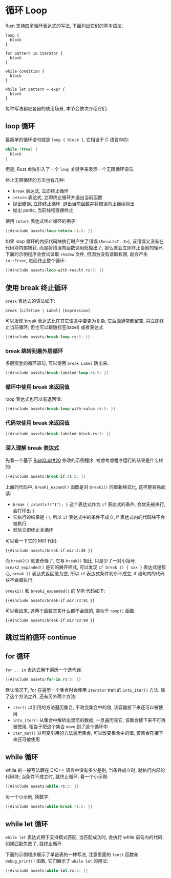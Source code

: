 # 循环 Loop

Rust 支持四多循环表达式的写法, 下面列出它们的基本语法:

```rust, ignore
loop {
  block
}

for pattern in iterator {
  block
}

while condition {
  block
}

while let pattern = expr {
  block
}
```

每种写法都应各自的使用场景, 本节会依次介绍它们.

## loop 循环

最简单的循环语句就是 `loop { block }`, 它相当于 C 语言中的:

```c
while (true) {
  block
}
```

但是, Rust 单独引入了一个 `loop` 关键字来表示一个无限循环语句.

终止无限循环的方法也有几种:

- `break` 表达式, 立即终止循环
- `return` 表达式, 立即终止循环并退出当前函数
- 抛出错误, 立即终止循环. 退出当前函数并将错误向上继续抛出
- 抛出 panic, 当前线程直接终止

使用 `return` 表达式终止循环的例子:

```rust
{{#include assets/loop-return.rs:5: }}
```

如果 loop 循环的内部代码块执行时产生了错误 (`Result<T, E>`), 该错误又没有在代码块内部捕获,
而是将错误向函数调用处抛出了, 那么就会立即终止当前的循环.
下面的示例程序会尝试读取 `shadow` 文件, 但因为没有读取权限, 就会产生 `io::Error`, 进而终止整个循环:

```rust
{{#include assets/loop-with-result.rs:5: }}
```

## 使用 break 终止循环

`break` 表达式的语法如下:

```text
break [LifeTime | Label] [Expression]
```

可以发现 break 表达式比在其它语言中要更为复杂, 它后面通常都留空, 只立即终止当前循环;
但也可以跟随标签(label) 或者表达式

```rust
{{#include assets/break-loop.rs:5: }}
```

### break 跳转到最外层循环

多层嵌套的循环语句, 可以使用 `break Label` 跳出来.

```rust
{{#include assets/break-labeled-loop.rs:5: }}
```

### 循环中使用 break 来返回值

loop 表达式也可以有返回值:

```rust
{{#include assets/break-loop-with-value.rs:5: }}
```

### 代码块使用 break 来返回值

```rust
{{#include assets/break-labeled-block.rs:5: }}
```

### 深入理解 break 表达式

先看一个基于 [RustQuiz#20](https://dtolnay.github.io/rust-quiz/20) 修改的示例程序,
考虑考虑程序运行的结果是什么样的:

```rust
{{#include assets/break-if.rs:5: }}
```

上面的代码中, `break1_expand()` 函数是对 `break1()` 的重新格式化, 这样更容易阅读:

- `break { println!("1"); }` 这个表达式作为 `if` 表达式的条件, 会优先被执行, 会打印出 `1`
- 它执行的结果是 `()`, 所以 `if` 表达式中的条件不成立, if 表达式内的代码块不会被执行
- 然后立即终止本循环

可以看一下它的 MIR 代码:

```rust, ignore
{{#include assets/break-if.mir:3:36 }}
```

而 `break2()` 就更奇怪了, 它与 `break()` 相比, 只是少了一对小括号. `break2_expanded()` 是它的展开样式,
可以发现 `if break () { xxx }` 表达式是核心, `break ()` 表达式返回值为空, 所以 `if` 表达式条件判断不成立,
if 语句内的代码块不会被执行.

`break2()` 和 `break2_expanded()` 的 MIR 代码如下:

```rust, ignore
{{#include assets/break-if.mir:73:91 }}
```

可以看出来, 这两个函数其实什么都不会做的, 类似于 `noop()` 函数:

```rust, ignore
{{#include assets/break-if.mir:93:99 }}
```

## 跳过当前循环 continue

## for 循环

`for .. in` 表达式用于遍历一个迭代器.

```rust
{{#include assets/for-in.rs:5: }}
```

默认情况下, for 在遍历一个集合时会使用 `Iterator` trait 的 `into_iter()` 方法.
除了这个方法之外, 还有另外两个方法:

* `iter()` 以引用的方法遍历集合, 不改变集合中的值, 该容器接下来还可以被使用
* `into_iter()` 从集合中解析出里面的数据, 一旦遍历完它, 该集合接下来不可再被使用,
  相当于把这个集合 `move` 到了这个循环中
* `iter_mut()` 以可变引用的方法遍历集合, 可以改变集合中的值, 该集合在接下来还可被使用

## while 循环

while 的一般写法跟在 C/C++ 语言中没有多少差别, 当条件成立时, 就执行内部的代码块; 当条件不成立时, 就终止循环.
看一个小示例:

```rust
{{#include assets/while.rs:5: }}
```

另一个小示例, 猜数字:

```rust
{{#include assets/while-break.rs:5: }}
```

## while let 循环

`while let` 表达式用于支持模式匹配, 当匹配成功时, 会执行 while 语句内的代码; 如果匹配失败了, 就终止循环.

下面的示例程序展示了单链表的一种写法, 注意里面的 `len()` 函数和 `debug_print()` 函数, 它们展示了 `while let` 的用法:

```rust
{{#include assets/while-let.rs:5: }}
```
